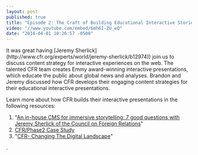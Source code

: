 ```yaml
---
layout: post
published: true
title: "Episode 2: The Craft of Building Educational Interactive Stories"
video: "//www.youtube.com/embed/6mh6I-ZU_eQ"
date: "2014-04-01 10:26:57 -0500"
---
```


<p>It was great having [Jeremy Sherlick](http://www.cfr.org/experts/world/jeremy-sherlick/b12974)) join us to discuss content strategy for interactive experiences on the web. The talented CFR team creates Emmy award-winning interactive presentations, which educate the public about global news and analyses. Brandon and Jeremy discussed how CFR develops their engaging content strategies for their educational interactive presentations.</p>

Learn more about how CFR builds their interactive presentations in the following resources:

1. "[An in-house CMS for immersive storytelling: 7 good questions with Jeremy Sherlick of the Council on Foreign Relations](http://bit.ly/1dLbJg0)"
2.  [CFR/Phase2 Case Study](http://www.phase2technology.com/client/council-on-foreign-relations/)
3. "[CFR- Changing The Digital Landscape](http://www.phase2technology.com/blog/council-on-foreign-relations-leading-the-way-with-in-house-interactive-publishing-tools/)"

.